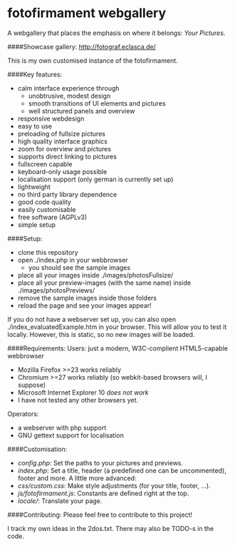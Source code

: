 fotofirmament webgallery
=============

A webgallery that places the emphasis on where it belongs: *Your Pictures*.

####Showcase gallery:
http://fotograf.eclasca.de/

This is my own customised instance of the fotofirmament.

####Key features:
* calm interface experience through
  * unobtrusive, modest design
  * smooth transitions of UI elements and pictures
  * well structured panels and overview
* responsive webdesign
* easy to use
* preloading of fullsize pictures
* high quality interface graphics
* zoom for overview and pictures
* supports direct linking to pictures
* fullscreen capable
* keyboard-only usage possible
* localisation support (only german is currently set up)
* lightweight
* no third party library dependence
* good code quality
* easily customisable
* free software (AGPLv3)
* simple setup

####Setup:
* clone this repository
* open ./index.php in your webbrowser
  * you should see the sample images
* place all your images inside ./images/photosFullsize/
* place all your preview-images (with the same name) inside ./images/photosPreviews/
* remove the sample images inside those folders
* reload the page and see your images appear!

If you do not have a webserver set up, you can also open ./index_evaluatedExample.htm in your browser. This will allow you to test it locally. However, this is static, so no new images will be loaded.

####Requirements:
Users: just a modern, W3C-complient HTML5-capable webbrowser
* Mozilla Firefox >=23 works reliably
* Chromium >=27 works reliably (so webkit-based browsers will, I suppose)
* Microsoft Internet Explorer 10 *does not work*
* I have not tested any other browsers yet.

Operators:
* a webserver with php support
* GNU gettext support for localisation

####Customisation:
* *config.php*: Set the paths to your pictures and previews.
* *index.php*: Set a title, header (a predefined one can be uncommented), footer and more.
A little more advanced:
* *css/custom.css*: Make style adjustments (for your title, footer, ...).
* *js/fotofirmament.js*: Constants are defined right at the top. 
* *locale/*: Translate your page.

####Contributing:
Please feel free to contribute to this project!

I track my own ideas in the 2dos.txt. There may also be TODO-s in the code.
